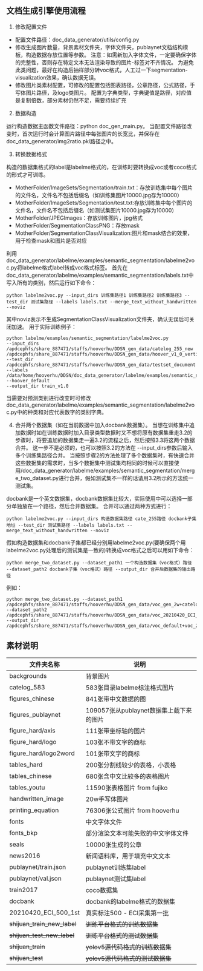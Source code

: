 ## 文档生成引擎使用流程

1. 修改配置文件

* 配置文件路径：doc_data_generator/utils/config.py
* 修改生成图片数量，背景素材文件夹，字体文件夹，publaynet文档结构模板，构造数据存放位置等参数。
注意：如需新加入字体文件，一定要确保字体的完整性，否则存在特定文本无法渲染导致的图片-标签对不齐情况。
为避免此类问题，最好在构造后抽样部分转voc格式，人工过一下segmentation-visualization效果，确认数据无误。
* 修改图片类素材配置，可修改的配置包括图表路径，公章路径，公式路径，手写体图片路径，及logo类图片。
配置为字典类型，字典键值是路径，对应值是复制倍数，部分素材仍然不足，需要持续扩充

2. 数据构造

运行构造数据主函数文件路径：python doc_gen_main.py。
当配置文件路径改变时，首次运行时会计算图片路径中每张图片的长宽比，并保存在doc_data_generator/img2ratio.pkl路径之中。

3. 转换数据格式

构造的数据集格式的label是labelme格式的，在训练时要转换成voc或者coco格式的形式才可训练。

* MotherFolder/ImageSets/Segmentation/train.txt：存放训练集中每个图片的文件名，文件名不包括后缀名（如训练集图片10000.jpg存为10000）
* MotherFolder/ImageSets/Segmentation/test.txt:存放训练集中每个图片的文件名，文件名不包括后缀名（如测试集图片10000.jpg存为10000）
* MotherFolder/JPEGImages：存放训练图片，jpg格式
* MotherFolder/SegmentationClassPNG：存放mask
* MotherFolder/SegmentationClassVisualization:图片和mask结合的效果，用于检查mask和图片是否对应

利用doc_data_generator/labelme/examples/semantic_segmentation/labelme2voc.py将labelme格式label转成voc格式标签。
首先在doc_data_generator/labelme/examples/semantic_segmentation/labels.txt中写入所有的类别，然后运行如下命令：
```
python labelme2voc.py --input_dirs 训练集路径1 训练集路径2 训练集路径3 --test_dir 测试集路径 --labels labels.txt --merge_text_without_handwritten --noviz
```

其中noviz表示不生成SegmentationClassVisualization文件夹，确认无误后可关闭加速。
用于实际训练例子：
```
python labelme/examples/semantic_segmentation/labelme2voc.py 
--input_dirs /apdcephfs/share_887471/staffs/hooverhu/DDSN_gen_data/catelog_255_new /apdcephfs/share_887471/staffs/hooverhu/DDSN_gen_data/hoover_v1_0_vertical_optimize 
--test_dir /apdcephfs/share_887471/staffs/hooverhu/DDSN_gen_data/testset_document 
--labels /data/home/hooverhu/DDSN/doc_data_generator/labelme/examples/semantic_segmentation/labels.txt 
--hoover_default 
--output_dir train_v1.0
```
当需要对预测类别进行改变时可修改doc_data_generator/labelme/examples/semantic_segmentation/labelme2voc.py中的种类和对应代表数字的类别字典。

4. 合并两个数据集（如在当前数据中加入docbank数据集）。
当想在训练集中追加数据时如在训练数据时加入目录类型数据时又不想将原有数据集重走3.2的步骤时，将要追加的数据集走一遍3.2的流程之后，然后按照3.3将这两个数据合并。
这一步不是必须的，也可以按照3.2的方法在 --input_dirs参数后输入多个训练集路径合并。
当按照步骤2的方法处理了多个数据集时，有快速合并这些数据集的需求时，当多个数据集中测试集均相同的时候可以直接使用/doc_data_generator/labelme/examples/semantic_segmentation/merge_two_dataset.py进行合并，假如测试集不一样的话请用3.2所示的方法统一测试集。

docbank是一个英文数据集，docbank数据集比较大，实际使用中可以选择一部分单独放在一个路径，然后合并数据集。
合并可以通过两种方式进行：
```
python labelme2voc.py --input_dirs 构造数据集路径 cate_255路径 docbank子集地址 --test_dir 测试集路径 --labels labels.txt --merge_text_without_handwritten --noviz
```

假如构造数据集和docbank子集都已经分别用labelme2voc.py(要确保两个用labelme2voc.py处理后的测试集是一致的)转换成voc格式之后可以用如下命令：
```
python merge_two_dataset.py --dataset_path1 一个构造数据集（voc格式）路径 --dataset_path2 docbank子集（voc格式）路径 --output_dir 合并后数据集的输出路径
```

例如：
```
python merge_two_dataset.py --dataset_path1 /apdcephfs/share_887471/staffs/hooverhu/DDSN_gen_data/voc_gen_2w+catelog_583/ --dataset_path2 /apdcephfs/share_887471/staffs/hooverhu/DDSN_gen_data/voc_20210420_ECI_500_1st/ --output_dir /apdcephfs/share_887471/staffs/hooverhu/DDSN_gen_data/voc_default+voc_20210420_ECI_500_1st
```

## 素材说明

| 文件夹名称 | 说明 |
| --- | --- |
| backgrounds | 背景图片 |
| catelog_583 | 583张目录labelme标注格式图片 |
| figures_chinese | 841张带中文数据的图 |
| figures_publaynet | 109057张从publaynet数据集上截下来的图片 |
| figure_hard/axis | 111张带坐标轴的图片 |
| figure_hard/logo | 103张不带文字的商标 |
| figure_hard/logo2word | 101张带文字的商标 |
| tables_hard | 200张分割线较少的表格，小表格 |
| tables_chinese | 680张含中文比较多的表格图片 |
| tables_youtu | 11590张表格图片 from fujiko |
| handwritten_image | 20w手写体图片 |
| printing_equation | 76306张公式图片 from hooverhu |
| fonts | 中文字体文件 |
| fonts_bkp | 部分渲染文本可能失败的中文字体文件 |
| seals | 10000张生成的公章 |
| news2016 | 新闻语料库，用于填充中文文本 |
| publaynet/train.json | publaynet训练集label |
| publaynet/val.json | publaynet测试集label |
| train2017 | coco数据集 |
| docbank | docbank的labelme格式的数据集 |
| 20210420_ECI_500_1st | 真实标注500 - ECI采集第一批 |
| <strike>shijuan_train_new_label<strike> | <strike>训练平台格式的训练数据集<strike> |
| <strike>shijuan_test_new_label<strike> | <strike>训练平台格式的测试数据集<strike> |
| <strike>shijuan_train<strike> | <strike>yolov5源代码格式的训练数据集<strike> |
| <strike>shijuan_test<strike> | <strike>yolov5源代码格式的测试数据集<strike> |




